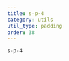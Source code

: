 ```yaml
---
title: s-p-4
category: utils
util_type: padding
order: 38
---
```

<div class="s-p-4">
  <code>s-p-4</code>
</div>